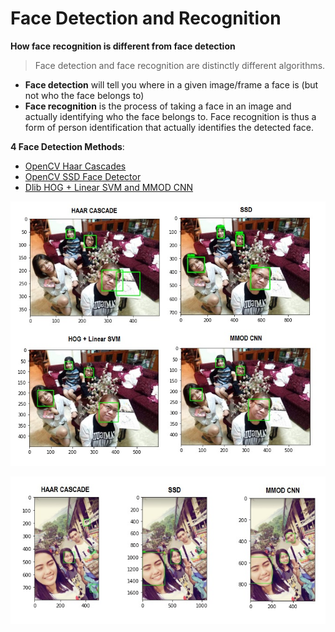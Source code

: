 # **Face Detection and Recognition**

**How face recognition is different from face detection**

> Face detection and face recognition are distinctly different algorithms. 
- **Face detection** will tell you where in a given image/frame a face is (but not who the face belongs to) 
- **Face recognition** is the process of taking a face in an image and actually identifying who the face belongs to. Face recognition is thus a form of person identification that actually identifies the detected face.

**4 Face Detection Methods**:
- [OpenCV Haar Cascades](https://github.com/shejz/face-detection-recognition/tree/main/Face%20Detection%20with%20Haar%20Cascades)
- [OpenCV SSD Face Detector](https://github.com/shejz/face-detection-recognition/tree/main/SSD%20Face%20Detector)
- [Dlib HOG + Linear SVM and MMOD CNN](https://github.com/shejz/face-detection-recognition/tree/main/Face%20Detection%20with%20Dlib)

![](https://github.com/shejz/face-detection-recognition/blob/main/face_detection_summary.jpg)

![](https://github.com/shejz/face-detection-recognition/blob/main/face_detection_summary2.jpg)

